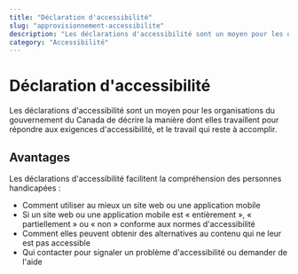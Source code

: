 ```yaml
---
title: "Déclaration d'accessibilité"
slug: "approvisionnement-accessibilite"
description: "Les déclarations d'accessibilité sont un moyen pour les organisations du gouvernement du Canada de décrire la manière dont elles travaillent pour répondre aux exigences d'accessibilité, et le travail qui reste à accomplir."
category: "Accessibilité"
---
```


# Déclaration d'accessibilité

Les déclarations d'accessibilité sont un moyen pour les organisations du gouvernement du Canada de décrire la manière dont elles travaillent pour répondre aux exigences d'accessibilité, et le travail qui reste à accomplir.

## Avantages

Les déclarations d'accessibilité facilitent la compréhension des personnes handicapées :

- Comment utiliser au mieux un site web ou une application mobile
- Si un site web ou une application mobile est « entièrement », « partiellement » ou « non » conforme aux normes d'accessibilité
- Comment elles peuvent obtenir des alternatives au contenu qui ne leur est pas accessible
- Qui contacter pour signaler un problème d'accessibilité ou demander de l'aide
